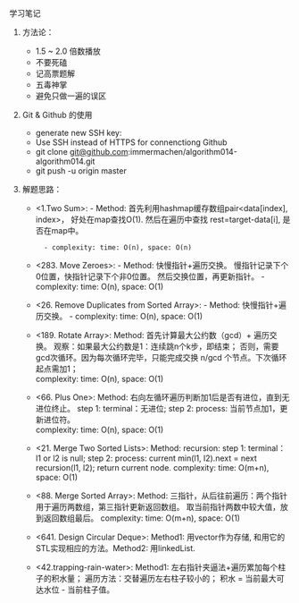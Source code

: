 学习笔记

1. 方法论：
	- 1.5 ~ 2.0 倍数播放
	- 不要死磕
	- 记高票题解
	- 五毒神掌
	- 避免只做一遍的误区
	
2. Git & Github 的使用
	- generate new SSH key: 
	- Use SSH instead of HTTPS for connenctiong Github
	- git clone git@github.com:immermachen/algorithm014-algorithm014.git
	- git push -u origin master

	
3. 解题思路：
	- <1.Two Sum>: 
			- Method: 首先利用hashmap缓存数组pair<data[index], index>， 好处在map查找O(1).
			然后在遍历中查找 rest=target-data[i], 是否在map中。	
			
			- complexity: time: O(n), space: O(n)			
			
	- <283. Move Zeroes>: 
			- Method: 快慢指针+遍历交换。
			慢指针记录下个0位置，快指针记录下个非0位置。
			然后交换位置，再更新指针。
			- complexity: time: O(n), space: O(1)
	- <26. Remove Duplicates from Sorted Array>: 
			- Method: 快慢指针+遍历交换。
			- complexity: time: O(n), space: O(1)
	- <189. Rotate Array>: 
			Method: 首先计算最大公约数（gcd）+ 遍历交换。
			观察：如果最大公约数是1：连续跳n个k步，即结束；
			否则，需要gcd次循环。因为每次循环完毕，只能完成交换 n/gcd 个节点。下次循环起点需加1；			
			complexity: time: O(n), space: O(1)
	- <66. Plus One>: 
			Method: 右向左循环遍历判断加1后是否有进位，直到无进位终止。
			step 1: terminal：无进位; 
			step 2: process: 当前节点加1，更新进位符。					
			complexity: time: O(n), space: O(1)
	- <21. Merge Two Sorted Lists>: 
			Method: recursion: 
			step 1: terminal：l1 or l2 is null; 
			step 2: process: current min(l1, l2).next = next recursion(l1, l2); return current node.
			complexity: time: O(m+n), space: O(1)
	- <88. Merge Sorted Array>: 
			Method: 三指针，从后往前遍历：两个指针用于遍历两数组，第三指针更新返回数组。
			取当前指针两数中较大值，放到返回数组最后。
			complexity: time: O(m+n), space: O(1)
	- <641. Design Circular Deque>: 
			Method1: 用vector作为存储, 和用它的STL实现相应的方法。Method2: 用linkedList.
	- <42.trapping-rain-water>: 
			Method1: 左右指针夹逼法+遍历累加每个柱子的积水量；
			遍历方法：交替遍历左右柱子较小的；
			积水 = 当前最大可达水位 - 当前柱子值。
	

